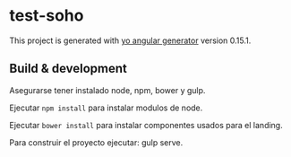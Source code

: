 # test-soho

This project is generated with [yo angular generator](https://github.com/yeoman/generator-angular)
version 0.15.1.

## Build & development

Asegurarse tener instalado node, npm, bower y gulp.

Ejecutar `npm install` para instalar modulos de node.

Ejecutar `bower install` para instalar componentes usados para el landing.

Para construir el proyecto ejecutar: gulp serve.
